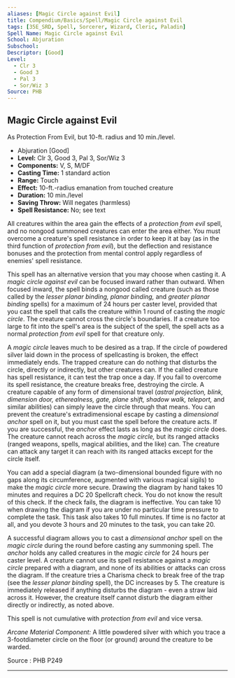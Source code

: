 ```yaml
---
aliases: [Magic Circle against Evil]
title: Compendium/Basics/Spell/Magic Circle against Evil
tags: [35E_SRD, Spell, Sorcerer, Wizard, Cleric, Paladin]
Spell Name: Magic Circle against Evil
School: Abjuration
Subschool: 
Descriptor: [Good]
Level:
  - Clr 3
  - Good 3
  - Pal 3
  - Sor/Wiz 3
Source: PHB
---
```



## Magic Circle against Evil

As Protection From Evil, but 10-ft. radius and 10 min./level.

*   Abjuration [Good]
*   **Level:** Clr 3, Good 3, Pal 3, Sor/Wiz 3
*   **Components:** V, S, M/DF
*   **Casting Time:** 1 standard action
*   **Range:** Touch
*   **Effect:** 10-ft.-radius emanation from touched creature
*   **Duration:** 10 min./level
*   **Saving Throw:** Will negates (harmless)
*   **Spell Resistance:** No; see text

<p>All creatures within the area gain the effects of a <i>protection from evil</i> spell, and no nongood summoned creatures can enter the area either. You must overcome a creature's spell resistance in order to keep it at bay (as in the third function of <i>protection from evil</i>), but the deflection and resistance bonuses and the protection from mental control apply regardless of enemies' spell resistance.</p><p>This spell has an alternative version that you may choose when casting it. A <i>magic circle against evil</i> can be focused inward rather than outward. When focused inward, the spell binds a nongood called creature (such as those called by the <i>lesser planar binding, planar binding,</i> and <i>greater planar binding</i> spells) for a maximum of 24 hours per caster level, provided that you cast the spell that calls the creature within 1 round of casting the <i>magic circle</i>. The creature cannot cross the circle's boundaries. If a creature too large to fit into the spell's area is the subject of the spell, the spell acts as a normal <i>protection from evil</i> spell for that creature only.</p><p>A <i>magic circle</i> leaves much to be desired as a trap. If the circle of powdered silver laid down in the process of spellcasting is broken, the effect immediately ends. The trapped creature can do nothing that disturbs the circle, directly or indirectly, but other creatures can. If the called creature has spell resistance, it can test the trap once a day. If you fail to overcome its spell resistance, the creature breaks free, destroying the circle. A creature capable of any form of dimensional travel (<i>astral projection, blink, dimension door, etherealness, gate, plane shift, shadow walk, teleport,</i> and similar abilities) can simply leave the circle through that means. You can prevent the creature's extradimensional escape by casting a <i>dimensional anchor</i> spell on it, but you must cast the spell before the creature acts. If you are successful, the <i>anchor</i> effect lasts as long as the <i>magic circle</i> does. The creature cannot reach across the <i>magic circle,</i> but its ranged attacks (ranged weapons, spells, magical abilities, and the like) can. The creature can attack any target it can reach with its ranged attacks except for the circle itself.</p><p>You can add a special diagram (a two-dimensional bounded figure with no gaps along its circumference, augmented with various magical sigils) to make the <i>magic circle</i> more secure. Drawing the diagram by hand takes 10 minutes and requires a DC 20 Spellcraft check. You do not know the result of this check. If the check fails, the diagram is ineffective. You can take 10 when drawing the diagram if you are under no particular time pressure to complete the task. This task also takes 10 full minutes. If time is no factor at all, and you devote 3 hours and 20 minutes to the task, you can take 20.</p><p>A successful diagram allows you to cast a <i>dimensional anchor</i> spell on the <i>magic circle</i> during the round before casting any summoning spell. The <i>anchor</i> holds any called creatures in the <i>magic circle</i> for 24 hours per caster level. A creature cannot use its spell resistance against a <i>magic circle</i> prepared with a diagram, and none of its abilities or attacks can cross the diagram. If the creature tries a Charisma check to break free of the trap (see the <i>lesser planar binding</i> spell), the DC increases by 5. The creature is immediately released if anything disturbs the diagram - even a straw laid across it. However, the creature itself cannot disturb the diagram either directly or indirectly, as noted above.</p><p>This spell is not cumulative with <i>protection from evil</i> and vice versa.</p><p><i>Arcane Material Component:</i> A little powdered silver with which you trace a 3-footdiameter circle on the floor (or ground) around the creature to be warded.</p>

Source : PHB P249

---
